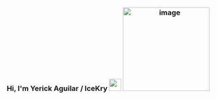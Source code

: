 <h3 align="center">
  Hi, I'm Yerick Aguilar / IceKry
  <img src="https://media.giphy.com/media/hvRJCLFzcasrR4ia7z/giphy.gif" width="28">
  <img width="200" height="194" alt="image" src="https://github.com/user-attachments/assets/8759b25f-f8f6-4e62-a004-5d8af81134f4" />

</h3>

